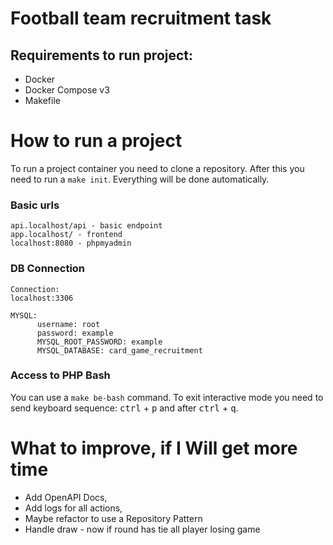 # Football team recruitment task



## Requirements to run project:
* Docker
* Docker Compose v3
* Makefile


# How to run a project

To run a project container you need to clone a repository. After this you need
to run a ```make init```. 
Everything will be done automatically.

### Basic urls
```
api.localhost/api - basic endpoint
app.localhost/ - frontend
localhost:8080 - phpmyadmin
```

### DB Connection
```
Connection:
localhost:3306

MYSQL:
      username: root
      password: example
      MYSQL_ROOT_PASSWORD: example
      MYSQL_DATABASE: card_game_recruitment
```


### Access to PHP Bash
You can use a ```make be-bash``` command.
To exit interactive mode you need to send keyboard sequence:
<kbd>ctrl</kbd> + <kbd>p</kbd> and after <kbd>ctrl</kbd> + <kbd>q</kbd>. 


# What to improve, if I Will get more time

- Add OpenAPI Docs,
- Add logs for all actions,
- Maybe refactor to use a Repository Pattern
- Handle draw - now if round has tie all player losing game